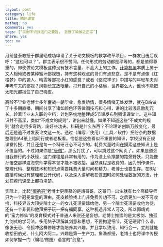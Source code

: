 ```yaml
---
layout: post
category: life
title: 腾讯课堂
matheq: no
comments: yes
tags: [“叵耐不识我法门之要旨， 怠慢了瑜伽之正宗”]
share: yes
toc: no
---
```


月前登泰教授于群里晒成功申请了关于论文模板的教学改革项目，一群友目击后疾呼：“这也可以？”。群主表示很不赞同。任何形式的劳动都是平等的，都是值得尊重的，即使做论文模板这种没有技术含量、不高大上的工作。[计算机黑](https://yanshuo.name/cn/2015/08/computermajor/)本质上属于文人相倾或者某种蜜汁鄙视链，持有这种观点的哥们有点悲哀。是不是有点像《红楼梦》中的袭人、晴雯等鄙视小红的感觉？或者《骆驼祥子》中描写的年轻车夫对年老车夫的鄙视？风物长宜放眼量，打开自己的小格局，世界那么大，谁也不能把太阳光都挡住了自己嗨皮。

高龄不毕业老博士多年鏖战一朝毕业，愈发矫情，很多情绪无处发泄，就在B站做了十多期直播，期间分享了诸如颜色环等做图技巧和心得，讲的比较浅且散乱冗长。趁着毕业未入职的空档，计划系统地整理成5节课发布到腾讯课堂上。这些知识并不高深，类似“不成文的规则”，讲出来就懂。如果不知道这些“不成文的规则”就会走很多弯路，废好些功夫。科研是什么东西？不论理论创新万般变化，最后还是逃不过发表论文这一关。通过（编写／使用）（工具／软件）把纷杂的数据整理到A4纸上给同行或者老板看。恰恰是这些看似不重要的知识，学校没有正规课堂传授，并且还是每一个科研汪必不可少的。耗费大量时间在摸索这些知识上是不值当的。不过如果你是[“唐僧”](https://yanshuo.name/cn/2015/11/tangmonk/)，那么打扰了，可以跳过这个网页了。如果是道旁自我修行的小妖怪，这门课程是非常有用的。作为没上仙撑腰的路旁野妖，只能像孙悟空那样渡海求师学得本领才能不被收拾。当然课程是收费的，因为制作课件、整理代码、整理技术和知识点需要耗费大量时间和精力，老博士也要生存。在B站直播时候没有整理和公开代码，以及深入讲解我在做图时如何处理数据的方法，计划在腾讯课堂上都将清楚。

实际上，比起[“御弟哥”](https://yanshuo.name/cn/2015/11/tangmonk/)老博士更羡慕的是靖哥哥。这哥们一出生就有七个高级导师只为一个冠冕堂皇的理由，死皮赖脸找上门非免费传功不可。之后更加一发不可收拾，科技界五大顶尖院士之一的女儿死活要嫁给他，另一个院士死活要收他为徒，还有一个非要和他拜把子玩一把有福同享。这种机遇非常人可及，所以郭靖式的“蛮力修仙”的发育模式对于普通人来说还是妄想。老博士推崇的是太极剑、独孤九剑式的学习法，多用脑子理解其剑意和思想，不要拘泥细节，死记硬背什么谱。像张无忌、令狐冲这样修炼才能培养其兴趣，并且学以致用、知行合一，立刻就能收拾田伯光、什么阿大阿二。兴趣是第一生产力。鱼渔都授，老博士也将课中传授如何掌握一门（编程/做图）语言的“剑意”。
